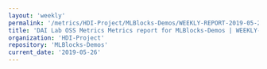 ```yaml
---
layout: 'weekly'
permalink: '/metrics/HDI-Project/MLBlocks-Demos/WEEKLY-REPORT-2019-05-26'
title: 'DAI Lab OSS Metrics Metrics report for MLBlocks-Demos | WEEKLY-REPORT-2019-05-26'
organization: 'HDI-Project'
repository: 'MLBlocks-Demos'
current_date: '2019-05-26'
---
```

